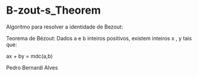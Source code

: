 # B-zout-s_Theorem

Algoritmo para resolver a identidade de Bezout:

Teorema de Bézout: Dados a e b inteiros positivos, existem inteiros x , y tais que:

ax + by = mdc(a,b)


Pedro Bernardi Alves
